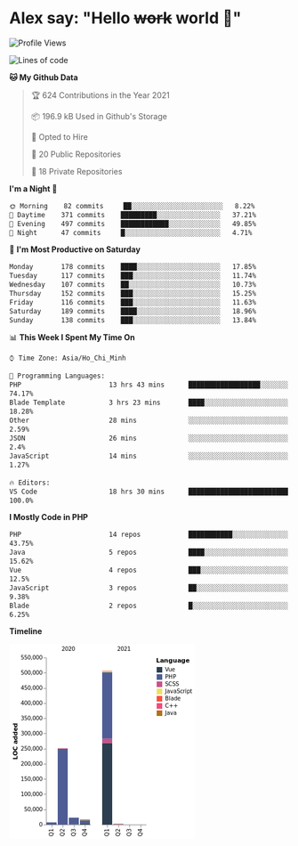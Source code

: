 # Alex say: "Hello ~~work~~ world 🐾"

<!--START_SECTION:waka-->
![Profile Views](http://img.shields.io/badge/Profile%20Views-9-blue)

![Lines of code](https://img.shields.io/badge/From%20Hello%20World%20I%27ve%20Written-807263%20lines%20of%20code-blue)

**🐱 My Github Data** 

> 🏆 624 Contributions in the Year 2021
 > 
> 📦 196.9 kB Used in Github's Storage 
 > 
> 💼 Opted to Hire
 > 
> 📜 20 Public Repositories 
 > 
> 🔑 18 Private Repositories  
 > 
**I'm a Night 🦉** 

```text
🌞 Morning    82 commits     ██░░░░░░░░░░░░░░░░░░░░░░░   8.22% 
🌆 Daytime    371 commits    █████████░░░░░░░░░░░░░░░░   37.21% 
🌃 Evening    497 commits    ████████████░░░░░░░░░░░░░   49.85% 
🌙 Night      47 commits     █░░░░░░░░░░░░░░░░░░░░░░░░   4.71%

```
📅 **I'm Most Productive on Saturday** 

```text
Monday       178 commits    ████░░░░░░░░░░░░░░░░░░░░░   17.85% 
Tuesday      117 commits    ███░░░░░░░░░░░░░░░░░░░░░░   11.74% 
Wednesday    107 commits    ██░░░░░░░░░░░░░░░░░░░░░░░   10.73% 
Thursday     152 commits    ███░░░░░░░░░░░░░░░░░░░░░░   15.25% 
Friday       116 commits    ███░░░░░░░░░░░░░░░░░░░░░░   11.63% 
Saturday     189 commits    ████░░░░░░░░░░░░░░░░░░░░░   18.96% 
Sunday       138 commits    ███░░░░░░░░░░░░░░░░░░░░░░   13.84%

```


📊 **This Week I Spent My Time On** 

```text
⌚︎ Time Zone: Asia/Ho_Chi_Minh

💬 Programming Languages: 
PHP                      13 hrs 43 mins      ██████████████████░░░░░░░   74.17% 
Blade Template           3 hrs 23 mins       ████░░░░░░░░░░░░░░░░░░░░░   18.28% 
Other                    28 mins             ░░░░░░░░░░░░░░░░░░░░░░░░░   2.59% 
JSON                     26 mins             ░░░░░░░░░░░░░░░░░░░░░░░░░   2.4% 
JavaScript               14 mins             ░░░░░░░░░░░░░░░░░░░░░░░░░   1.27%

🔥 Editors: 
VS Code                  18 hrs 30 mins      █████████████████████████   100.0%

```

**I Mostly Code in PHP** 

```text
PHP                      14 repos            ███████████░░░░░░░░░░░░░░   43.75% 
Java                     5 repos             ████░░░░░░░░░░░░░░░░░░░░░   15.62% 
Vue                      4 repos             ███░░░░░░░░░░░░░░░░░░░░░░   12.5% 
JavaScript               3 repos             ██░░░░░░░░░░░░░░░░░░░░░░░   9.38% 
Blade                    2 repos             █░░░░░░░░░░░░░░░░░░░░░░░░   6.25%

```


**Timeline**

![Chart not found](https://raw.githubusercontent.com/alexzvn/alexzvn/main/charts/bar_graph.png) 


<!--END_SECTION:waka-->
